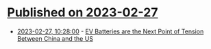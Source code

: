 # [Published on 2023-02-27](index.md)

* [2023-02-27, 10:28:00](https://soylentnews.org/article.pl?sid=23/02/26/0742244&from=rss) - [EV Batteries are the Next Point of Tension Between China and the US](https://soylentnews.org/article.pl?sid=23/02/26/0742244&from=rss)
